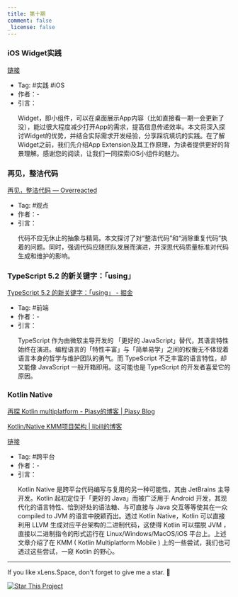 ```yaml
---
title: 第十期
comment: false
_license: false
---
```


### iOS Widget实践

[链接](https://mp.weixin.qq.com/s/mwX5dt4dRR25f9znKcxx-A)

- Tag: #实践 #iOS 
- 作者：-
- 引言：
    <p>Widget，即小组件，可以在桌面展示App内容（比如直接看一期一会更新了没），能过很大程度减少打开App的需求，提高信息传递效率。本文将深入探讨Widget的优势，并结合实际需求开发经验，分享踩坑填坑的实践。在了解Widget之前，我们先介绍App Extension及其工作原理，为读者提供更好的背景理解。感谢您的阅读，让我们一同探索iOS小组件的魅力。</p>

### 再见，整洁代码

[再见，整洁代码 — Overreacted](https://overreacted.io/zh-hans/goodbye-clean-code/)

- Tag: #观点 
- 作者：-
- 引言：
    <p>代码不应无休止的抽象与精简。本文探讨了对“整洁代码”和“消除重复代码”执着的问题。同时，强调代码应随团队发展而演进，并深思代码质量标准对代码生成和维护的影响。</p>

### TypeScript 5.2 的新关键字：「using」

[TypeScript 5.2 的新关键字：「using」 - 掘金](https://juejin.cn/post/7246978810021199930)

- Tag: #前端 
- 作者：-
- 引言：
    <p>TypeScript 作为由微软主导开发的 「更好的 JavaScript」替代，其语言特性始终在演进。编程语言的「特性丰富」与「简单易学」之间的权衡无不体现着语言本身的哲学与维护团队的勇气。而 TypeScript 不乏丰富的语言特性，却又能像 JavaScript 一般开箱即用。这可能也是 TypeScript 的开发者喜爱它的原因。</p>

### Kotlin Native

[再探 Kotlin multiplatform - Piasy的博客 \| Piasy Blog](https://blog.piasy.com/2022/07/24/Kmpp2/index.html)

[Kotlin/Native KMM项目架构 \| libill的博客](https://libill.github.io/2021/10/14/Kotlin-Native-KMM-app-architecture/)

[链接](https://mp.weixin.qq.com/s/e3k5JcxG1FvGlNkOyjNIFw)

- Tag: #跨平台 
- 作者：-
- 引言：
    <p>Kotlin Native 是跨平台代码编写与复用的另一种可能性，其由 JetBrains 主导开发。Kotlin 起初定位于「更好的 Java」而被广泛用于 Android 开发，其现代化的语言特性、恰到好处的语法糖、与可直接与 Java 交互等等使其在一众 compiled to JVM 的语言中脱颖而出。透过 Kotlin Native，Kotlin 可以直接利用 LLVM 生成对应平台架构的二进制代码，这使得 Kotlin 可以摆脱 JVM ，直接以二进制指令的形式运行在 Linux/Windows/MacOS/iOS 平台上。上述文章介绍了在 KMM ( Kotlin Multiplatform Mobile ) 上的一些尝试，我们也可透过这些尝试，一窥 Kotlin 的野心。</p>


---

If you like xLens.Space, don't forget to give me a star. :star2:

[![Star This Project](https://img.shields.io/github/stars/xLensSpace/xlensspace.github.io?label=Stars&style=social)](https://github.com/xLensSpace/xlensspace.github.io)
